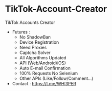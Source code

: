 # TikTok-Account-Creator
TikTok Accounts Creator
- Futures :
  - No ShadowBan
  - Device Registration
  - Need Proxies
  - Captcha Solver
  - All Algorithms Updated
  - API (Web/Android/iOS)
  - Auto E-mail Confirmation
  - 100% Requests No Selenium
  - Other APIs (Like/Follow/Comment...)
- Contact : https://t.me/WHI3PER
